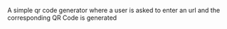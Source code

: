 A simple qr code generator where a user is asked to enter an url and the corresponding QR Code is generated